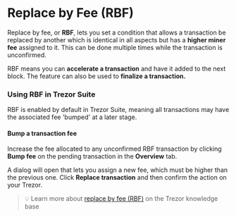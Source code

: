 # Replace by Fee (RBF)

Replace by fee, or **RBF**, lets you set a condition that allows a transaction be replaced by another which is identical in all aspects but has a **higher miner fee** assigned to it. This can be done multiple times while the transaction is unconfirmed.

RBF means you can **accelerate a transaction** and have it added to the next block. The feature can also be used to **finalize a transaction.**

### **Using RBF in Trezor Suite**

RBF is enabled by default in Trezor Suite, meaning all transactions may have the associated fee 'bumped' at a later stage.&#x20;

#### Bump a transaction fee

Increase the fee allocated to any unconfirmed RBF transaction by clicking **Bump fee** on the pending transaction in the **Overview** tab.

A dialog will open that lets you assign a new fee, which must be higher than the previous one. Click **Replace transaction** and then confirm the action on your Trezor.

> 💡 Learn more about [replace by fee (RBF)](https://trezor.io/guides/trezor-suite/trezor-suite-desktop/replace-by-fee-rbf-bitcoin) on the Trezor knowledge base
